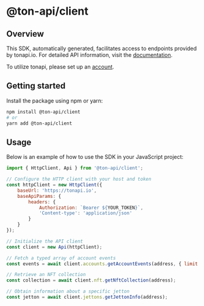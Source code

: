 # @ton-api/client

## Overview
This SDK, automatically generated, facilitates access to endpoints provided by tonapi.io. For detailed API information, visit the [documentation](https://docs.tonconsole.com/tonapi).

To utilize tonapi, please set up an [account](https://tonconsole.com/).

## Getting started

Install the package using npm or yarn:

```sh
npm install @ton-api/client
# or
yarn add @ton-api/client
```

## Usage

Below is an example of how to use the SDK in your JavaScript project:

```js
import { HttpClient, Api } from '@ton-api/client';

// Configure the HTTP client with your host and token
const httpClient = new HttpClient({
    baseUrl: 'https://tonapi.io',
    baseApiParams: {
        headers: {
            Authorization: `Bearer ${YOUR_TOKEN}`,
            'Content-type': 'application/json'
        }
    }
});

// Initialize the API client
const client = new Api(httpClient);

// Fetch a typed array of account events
const events = await client.accounts.getAccountEvents(address, { limit: 50 });

// Retrieve an NFT collection
const collection = await client.nft.getNftCollection(address);

// Obtain information about a specific jetton
const jetton = await client.jettons.getJettonInfo(address);
```
